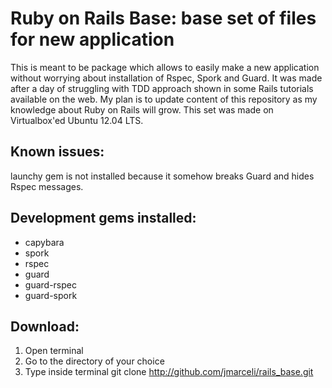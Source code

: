 # Ruby on Rails Base: base set of files for new application

This is meant to be package which allows to easily make a new application without worrying about installation of Rspec, Spork and Guard. It was made after a day of struggling with TDD approach shown in some Rails tutorials available on the web.
My plan is to update content of this repository as my knowledge about Ruby on Rails will grow.
This set was made on Virtualbox'ed Ubuntu 12.04 LTS.

## Known issues: 
launchy gem is not installed because it somehow breaks Guard and hides Rspec messages.

## Development gems installed:
- capybara
- spork
- rspec
- guard
- guard-rspec
- guard-spork

## Download:
1. Open terminal
2. Go to the directory of your choice
3. Type inside terminal
  git clone http://github.com/jmarceli/rails_base.git

